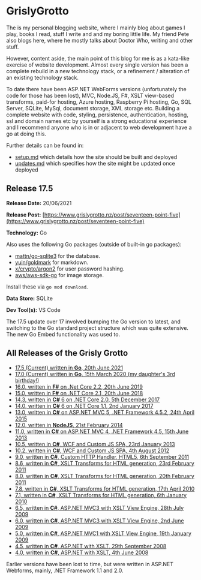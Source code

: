 # GrislyGrotto

The is my personal blogging website, where I mainly blog about games I play, books I read, stuff I write and and my boring little life. My friend Pete also blogs here, where he mostly talks about Doctor Who, writing and other stuff.

However, content aside, the main point of this blog for me is as a kata-like exercise of website development. Almost every single version has been a complete rebuild in a new technology stack, or a refinement / alteration of an existing technology stack.

To date there have been ASP.NET WebForms versions (unfortunately the code for those has been lost), MVC, Node.JS, F#, XSLT view-based transforms, paid-for hosting, Azure hosting, Raspberry Pi hosting, Go, SQL Server, SQLite, MySql, document storage, XML storage etc. Building a complete website with code, styling, persistence, authentication, hosting, ssl and domain names etc by yourself is a strong educational experience and I recommend anyone who is in or adjacent to web development have a go at doing this.

Further details can be found in:

- [setup.md](./docs/setup.md) which details how the site should be built and deployed
- [updates.md](./docs/updates.md) which specifies how the site might be updated once deployed

## Release 17.5

__Release Date:__ 20/06/2021

__Release Post:__ [https://www.grislygrotto.nz/post/seventeen-point-five](https://www.grislygrotto.nz/post/seventeen-point-five)

__Technology:__ Go

Also uses the following Go packages (outside of built-in go packages):

- [mattn/go-sqlite3](https://github.com/mattn/go-sqlite3) for the database.
- [yuin/goldmark](https://github.com/yuin/goldmark) for markdown.
- [x/crypto/argon2](https://golang.org/x/crypto/argon2) for user password hashing.
- [aws/aws-sdk-go](https://github.com/aws/aws-sdk-go) for image storage.

Install these via `go mod download`.

__Data Store:__ SQLite

__Dev Tool(s):__ VS Code

The 17.5 update over 17 involved bumping the Go version to latest, and switching to the Go standard project structure which was quite extensive. The new Go Embed functionality was used to.

## All Releases of the Grisly Grotto

- [17.5 (Current) written in **Go**, 20th June 2021](https://github.com/ChrisPritchard/GrislyGrotto)
- [17.0 (Current) written in **Go**, 15th March 2020 (my daughter's 3rd birthday!)](https://github.com/ChrisPritchard/tree/release-17.0)
- [16.0, written in **F#** on .Net Core 2.2, 20th June 2019](https://github.com/ChrisPritchard/GrislyGrotto/tree/release-16.0)
- [15.0, written in **F#** on .NET Core 2.1, 20th June 2018](https://github.com/ChrisPritchard/GrislyGrotto/tree/release-15.0)
- [14.3, written in **C#** 6 on .NET Core 2.0, 5th December 2017](https://github.com/ChrisPritchard/GrislyGrotto/tree/release-14.3)
- [14.0, written in **C#** 6 on .NET Core 1.1, 2nd January 2017](https://github.com/ChrisPritchard/GrislyGrotto/tree/release-14.3)
- [13.0, written in **C#** on ASP.NET MVC 5, .NET Framework 4.5.2, 24th April 2015](https://github.com/ChrisPritchard/GrislyGrotto/tree/release-13.0)
- [12.0, written in **NodeJS**, 21st February 2014](https://github.com/ChrisPritchard/GrislyGrotto/tree/release-12.0)
- [11.0, written in **C#** on ASP.NET MVC 4, .NET Framework 4.5, 15th June 2013](https://github.com/ChrisPritchard/GrislyGrotto/tree/release-11.0)
- [10.5, written in **C#**, WCF and Custom JS SPA, 23rd January 2013](https://github.com/ChrisPritchard/GrislyGrotto/tree/release-10.5)
- [10.2, written in **C#**, WCF and Custom JS SPA, 4th August 2012](https://github.com/ChrisPritchard/GrislyGrotto/tree/release-10.5)
- [9.0, written in **C#**, Custom HTTP Handler, HTML5, 6th September 2011](https://github.com/ChrisPritchard/GrislyGrotto/tree/release-9.0)
- [8.6, written in **C#**, XSLT Transforms for HTML generation, 23rd February 2011](https://github.com/ChrisPritchard/GrislyGrotto/tree/release-8.6)
- [8.0, written in **C#**, XSLT Transforms for HTML generation, 20th February 2011](https://github.com/ChrisPritchard/GrislyGrotto/tree/release-8.0)
- [7.8, written in **C#**, XSLT Transforms for HTML generation, 17th April 2010](https://github.com/ChrisPritchard/GrislyGrotto/tree/release-7.8)
- [7.1, written in **C#**, XSLT Transforms for HTML generation, 6th January 2010](https://github.com/ChrisPritchard/GrislyGrotto/tree/release-7.8)
- [6.5, written in **C#**, ASP.NET MVC3 with XSLT View Engine, 28th July 2009](https://github.com/ChrisPritchard/GrislyGrotto/tree/release-6.5)
- [6.0, written in **C#**, ASP.NET MVC3 with XSLT View Engine, 2nd June 2009](https://github.com/ChrisPritchard/GrislyGrotto/tree/release-6.0)
- [5.0, written in **C#**, ASP.NET MVC1 with XSLT View Engine, 19th January 2009](https://github.com/ChrisPritchard/GrislyGrotto/tree/release-5.0)
- [4.5, written in **C#**, ASP.NET with XSLT, 29th September 2008](https://github.com/ChrisPritchard/GrislyGrotto/tree/release-4.5)
- [4.0, written in **C#**, ASP.NET with XSLT, 4th June 2008](https://github.com/ChrisPritchard/GrislyGrotto/tree/release-4.0)

Earlier versions have been lost to time, but were written in ASP.NET Webforms, mainly, .NET Framework 1.1 and 2.0.